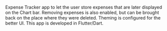 Expense Tracker app to let the user store expenses that are later displayed on the Chart bar. 
Removing expenses is also enabled, but can be brought back on the place where they were deleted.
Theming is configured for the better UI.
This app is developed in Flutter/Dart.
